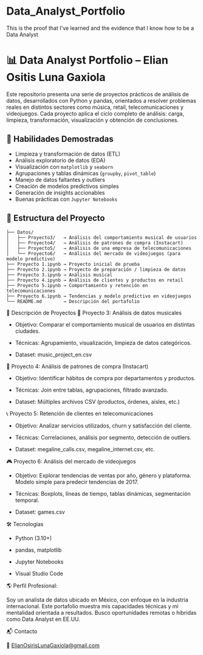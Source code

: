 # Data_Analyst_Portfolio
This is the proof that I've learned and the evidence that I know how to be a Data Analyst

# 📊 Data Analyst Portfolio – Elian Ositis Luna Gaxiola

Este repositorio presenta una serie de proyectos prácticos de análisis de datos, desarrollados con Python y pandas, orientados a resolver problemas reales en distintos sectores como música, retail, telecomunicaciones y videojuegos. Cada proyecto aplica el ciclo completo de análisis: carga, limpieza, transformación, visualización y obtención de conclusiones.

## 🧠 Habilidades Demostradas

- Limpieza y transformación de datos (ETL)
- Análisis exploratorio de datos (EDA)
- Visualización con `matplotlib` y `seaborn`
- Agrupaciones y tablas dinámicas (`groupby`, `pivot_table`)
- Manejo de datos faltantes y outliers
- Creación de modelos predictivos simples
- Generación de insights accionables
- Buenas prácticas con `Jupyter Notebooks`

## 📁 Estructura del Proyecto

```text
├── Datos/
│   ├── Proyecto3/   → Análisis del comportamiento musical de usuarios
│   ├── Proyecto4/   → Análisis de patrones de compra (Instacart)
│   ├── Proyecto5/   → Análisis de una empresa de telecomunicaciones
│   └── Proyecto6/   → Análisis del mercado de videojuegos (para modelo predictivo)
├── Proyecto 1.ipynb → Proyecto inicial de prueba
├── Proyecto 2.ipynb → Proyecto de preparación / limpieza de datos
├── Proyecto 3.ipynb → Análisis musical
├── Proyecto 4.ipynb → Análisis de clientes y productos en retail
├── Proyecto 5.ipynb → Comportamiento y retención en telecomunicaciones
├── Proyecto 6.ipynb → Tendencias y modelo predictivo en videojuegos
└── README.md        → Descripción del portafolio
```
📝 Descripción de Proyectos
🎵 Proyecto 3: Análisis de datos musicales
- Objetivo: Comparar el comportamiento musical de usuarios en distintas ciudades.

- Técnicas: Agrupamiento, visualización, limpieza de datos categóricos.

- Dataset: music_project_en.csv

🛒 Proyecto 4: Análisis de patrones de compra (Instacart)
- Objetivo: Identificar hábitos de compra por departamentos y productos.

- Técnicas: Join entre tablas, agrupaciones, filtrado avanzado.

- Dataset: Múltiples archivos CSV (productos, órdenes, aisles, etc.)

📞 Proyecto 5: Retención de clientes en telecomunicaciones
- Objetivo: Analizar servicios utilizados, churn y satisfacción del cliente.

- Técnicas: Correlaciones, análisis por segmento, detección de outliers.

- Dataset: megaline_calls.csv, megaline_internet.csv, etc.

🎮 Proyecto 6: Análisis del mercado de videojuegos
- Objetivo: Explorar tendencias de ventas por año, género y plataforma. Modelo simple para predecir tendencias de 2017.

- Técnicas: Boxplots, líneas de tiempo, tablas dinámicas, segmentación temporal.

- Dataset: games.csv

🛠️ Tecnologías
- Python (3.10+)

- pandas, matplotlib

- Jupyter Notebooks

- Visual Studio Code

🌎 Perfil Profesional:

Soy un analista de datos ubicado en México, con enfoque en la industria internacional. Este portafolio muestra mis capacidades técnicas y mi mentalidad orientada a resultados. Busco oportunidades remotas o híbridas como Data Analyst en EE.UU.

📬 Contacto

📧 ElianOsirisLunaGaxiola@gmail.com